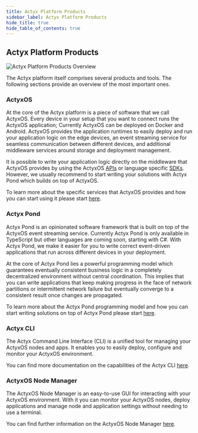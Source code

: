 ```yaml
---
title: Actyx Platform Products
sidebar_label: Actyx Platform Products
hide_title: true
hide_table_of_contents: true
---
```


## Actyx Platform Products

![Actyx Platform Products Overview](/images/home/actyx_products.png)

The Actyx platform itself comprises several products and tools.
The following sections provide an overview of the most important ones.

### ActyxOS

At the core of the Actyx platform is a piece of software that we call ActyxOS.
Every device in your setup that you want to connect runs the ActyxOS application; Currently ActyxOS can be deployed on Docker and Android.
ActyxOS provides the application runtimes to easily deploy and run your application logic on the edge devices, an event streaming service for seamless communication between different devices, and additional middleware services around storage and deployment management.

It is possible to write your application logic directly on the middleware that ActyxOS provides by using the ActyxOS [APIs](os/api/event-service.md) or language specific [SDKs](os/sdks/js-ts.md).
However, we usually recommend to start writing your solutions with Actyx Pond which builds on top of ActyxOS.

To learn more about the specific services that ActyxOS provides and how you can start using it please start [here](os/general/introduction.md).

### Actyx Pond

Actyx Pond is an opinionated software framework that is built on top of the ActyxOS event streaming service.
Currently Actyx Pond is only available in TypeScript but other languages are coming soon, starting with C#.
With Actyx Pond, we make it easier for you to write correct event-driven applications that run across different devices in your deployment.

At the core of Actyx Pond lies a powerful programming model which guarantees eventually consistent business logic in a completely decentralized environment without central coordination.
This implies that you can write applications that keep making progress in the face of network partitions or intermittent network failure but eventually converge to a consistent result once changes are propagated.

To learn more about the Actyx Pond programming model and how you can start writing solutions on top of Actyx Pond please start [here](pond/getting-started.md).

### Actyx CLI

The Actyx Command Line Interface (CLI) is a unified tool for managing your ActyxOS nodes and apps.
It enables you to easily deploy, configure and monitor your ActyxOS environment.

You can find more documentation on the capabilities of the Actyx CLI [here](cli/getting-started.md).

### ActyxOS Node Manager

The ActyxOS Node Manager is an easy-to-use GUI for interacting with your ActyxOS environment.
With it you can monitor your ActyxOS nodes, deploy applications and manage node and application settings without needing to use a terminal.

You can find further information on the ActyxOS Node Manager [here](../node-manager/overview.md).
